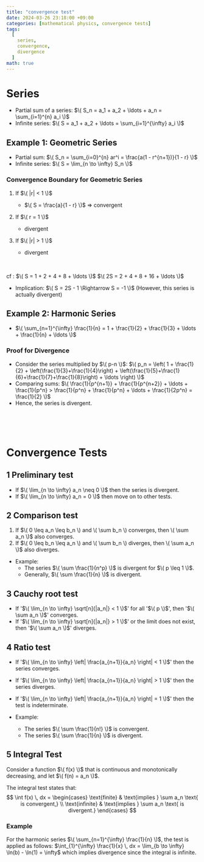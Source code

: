 ```yaml
---
title: "convergence test"
date: 2024-03-26 23:18:00 +09:00
categories: [mathematical physics, convergence tests]
tags:
  [
    series,
    convergence,
    divergence
  ]
math: true
---
```


# Series

- Partial sum of a series: 
  $\( S_n = a_1 + a_2 + \ldots + a_n = \sum_{i=1}^{n} a_i \)$
- Infinite series: 
  $\( S = a_1 + a_2 + \ldots = \sum_{i=1}^{\infty} a_i \)$

## Example 1: Geometric Series

- Partial sum: 
  $\( S_n = \sum_{i=0}^{n} ar^i = \frac{a(1 - r^{n+1})}{1 - r} \)$
- Infinite series: 
  $\( S = \lim_{n \to \infty} S_n \)$

### Convergence Boundary for Geometric Series
1) If $\( |r| < 1 \)$
   - $\( S = \frac{a}{1 - r} \)$ => convergent

2) If $\( r = 1 \)$
   - divergent

3) If $\( |r| > 1 \)$
   - divergent

<br/>

cf :
  $\( S = 1 + 2 + 4 + 8 + \ldots \)$ 
  $\( 2S = 2 + 4 + 8 + 16 + \ldots \)$ 
  - Implication: $\( S = 2S - 1 \Rightarrow S = -1 \)$ (However, this series is actually divergent)

## Example 2: Harmonic Series

- $\( \sum_{n=1}^{\infty} \frac{1}{n} = 1 + \frac{1}{2} + \frac{1}{3} + \ldots + \frac{1}{n} + \ldots \)$

### Proof for Divergence
- Consider the series multiplied by $\( p-n \)$:
  $\( p_n = \left( 1 + \frac{1}{2} + \left(\frac{1}{3}+\frac{1}{4}\right) + \left(\frac{1}{5}+\frac{1}{6}+\frac{1}{7}+\frac{1}{8}\right) + \ldots \right) \)$
- Comparing sums:
  $\( \frac{1}{p^{n+1}} + \frac{1}{p^{n+2}} + \ldots + \frac{1}{p^n} > \frac{1}{p^n} + \frac{1}{p^n} + \ldots + \frac{1}{2p^n} = \frac{1}{2} \)$
- Hence, the series is divergent.

<br/>
<br/>
<br/>

# Convergence Tests

## 1 Preliminary test

- If $\( \lim_{n \to \infty} a_n \neq 0 \)$ then the series is divergent.
- If $\( \lim_{n \to \infty} a_n = 0 \)$ then move on to other tests.

## 2 Comparison test

1. If $\( 0 \leq a_n \leq b_n \) and \( \sum b_n \) converges, then \( \sum a_n \)$ also converges.
2. If $\( 0 \leq b_n \leq a_n \) and \( \sum b_n \) diverges, then \( \sum a_n \)$ also diverges.

- Example: 
  - The series $\( \sum \frac{1}{n^p} \)$ is divergent for $\( p \leq 1 \)$.
  - Generally, $\( \sum \frac{1}{n} \)$ is divergent.

## 3 Cauchy root test

- If '$\( \lim_{n \to \infty} \sqrt[n]{|a_n|} < 1 \)$' for all '$\( p \)$', then '$\( \sum a_n \)$' converges.
- If '$\( \lim_{n \to \infty} \sqrt[n]{|a_n|} > 1 \)$' or the limit does not exist, then '$\( \sum a_n \)$' diverges.

## 4 Ratio test

- If '$\( \lim_{n \to \infty} \left| \frac{a_{n+1}}{a_n} \right| < 1 \)$' then the series converges.
- If '$\( \lim_{n \to \infty} \left| \frac{a_{n+1}}{a_n} \right| > 1 \)$' then the series diverges.
- If '$\( \lim_{n \to \infty} \left| \frac{a_{n+1}}{a_n} \right| = 1 \)$' then the test is indeterminate.

- Example: 
  - The series $\( \sum \frac{1}{n!} \)$ is convergent.
  - The series $\( \sum \frac{1}{n} \)$ is divergent.

## 5 Integral Test

Consider a function $\( f(x) \)$ that is continuous and monotonically decreasing, and let $\( f(n) = a_n \)$.

The integral test states that:
$$
\int f(x) \, dx =
\begin{cases} 
\text{finite} & \text{implies } \sum a_n \text{ is convergent,} \\
\text{infinite} & \text{implies } \sum a_n \text{ is divergent.}
\end{cases}
$$

### Example

For the harmonic series $\( \sum_{n=1}^{\infty} \frac{1}{n} \)$, the test is applied as follows:
$\int_{1}^{\infty} \frac{1}{x} \, dx = \lim_{b \to \infty} \ln(b) - \ln(1) = \infty$
which implies divergence since the integral is infinite.